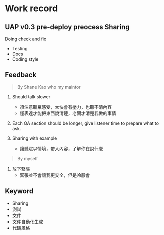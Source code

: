 # Work record 

## UAP v0.3 pre-deploy preocess Sharing
Doing check and fix
- Testing
- Docs
- Coding style


## Feedback
> By Shane Kao who my maintor

1. Should talk slower
   - 須注意聽眾感受，太快會有壓力，也聽不清內容
   - 懂表達才能把東西說清楚，老闆才清楚我做的事情
  
1. Each QA section should be longer, give listener time to prepare what to ask.

1. Sharing with example
   - 讓聽眾以情境，帶入內容，了解你在說什麼

> By myself
1. 放下緊張
   - 緊張並不會讓我更安全，但是冷靜會


## Keyword 
- Sharing
- 測試
- 文件
- 文件自動化生成
- 代碼風格
